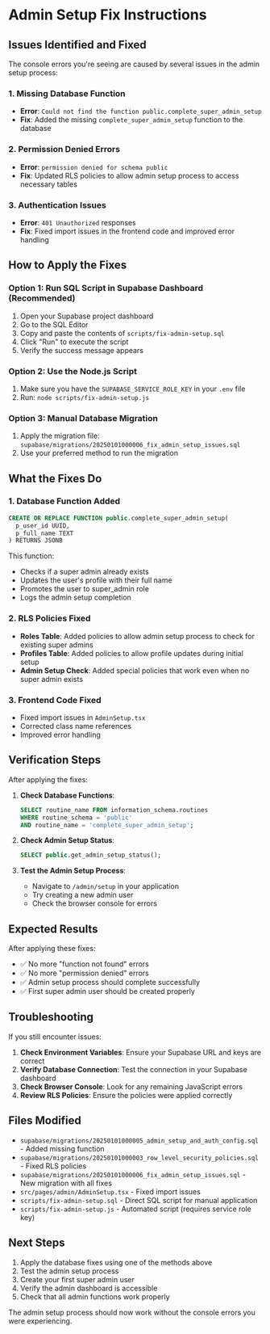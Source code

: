 # Admin Setup Fix Instructions

## Issues Identified and Fixed

The console errors you're seeing are caused by several issues in the admin setup process:

### 1. Missing Database Function
- **Error**: `Could not find the function public.complete_super_admin_setup`
- **Fix**: Added the missing `complete_super_admin_setup` function to the database

### 2. Permission Denied Errors
- **Error**: `permission denied for schema public`
- **Fix**: Updated RLS policies to allow admin setup process to access necessary tables

### 3. Authentication Issues
- **Error**: `401 Unauthorized` responses
- **Fix**: Fixed import issues in the frontend code and improved error handling

## How to Apply the Fixes

### Option 1: Run SQL Script in Supabase Dashboard (Recommended)

1. Open your Supabase project dashboard
2. Go to the SQL Editor
3. Copy and paste the contents of `scripts/fix-admin-setup.sql`
4. Click "Run" to execute the script
5. Verify the success message appears

### Option 2: Use the Node.js Script

1. Make sure you have the `SUPABASE_SERVICE_ROLE_KEY` in your `.env` file
2. Run: `node scripts/fix-admin-setup.js`

### Option 3: Manual Database Migration

1. Apply the migration file: `supabase/migrations/20250101000006_fix_admin_setup_issues.sql`
2. Use your preferred method to run the migration

## What the Fixes Do

### 1. Database Function Added
```sql
CREATE OR REPLACE FUNCTION public.complete_super_admin_setup(
  p_user_id UUID,
  p_full_name TEXT
) RETURNS JSONB
```
This function:
- Checks if a super admin already exists
- Updates the user's profile with their full name
- Promotes the user to super_admin role
- Logs the admin setup completion

### 2. RLS Policies Fixed
- **Roles Table**: Added policies to allow admin setup process to check for existing super admins
- **Profiles Table**: Added policies to allow profile updates during initial setup
- **Admin Setup Check**: Added special policies that work even when no super admin exists

### 3. Frontend Code Fixed
- Fixed import issues in `AdminSetup.tsx`
- Corrected class name references
- Improved error handling

## Verification Steps

After applying the fixes:

1. **Check Database Functions**:
   ```sql
   SELECT routine_name FROM information_schema.routines 
   WHERE routine_schema = 'public' 
   AND routine_name = 'complete_super_admin_setup';
   ```

2. **Check Admin Setup Status**:
   ```sql
   SELECT public.get_admin_setup_status();
   ```

3. **Test the Admin Setup Process**:
   - Navigate to `/admin/setup` in your application
   - Try creating a new admin user
   - Check the browser console for errors

## Expected Results

After applying these fixes:
- ✅ No more "function not found" errors
- ✅ No more "permission denied" errors
- ✅ Admin setup process should complete successfully
- ✅ First super admin user should be created properly

## Troubleshooting

If you still encounter issues:

1. **Check Environment Variables**: Ensure your Supabase URL and keys are correct
2. **Verify Database Connection**: Test the connection in your Supabase dashboard
3. **Check Browser Console**: Look for any remaining JavaScript errors
4. **Review RLS Policies**: Ensure the policies were applied correctly

## Files Modified

- `supabase/migrations/20250101000005_admin_setup_and_auth_config.sql` - Added missing function
- `supabase/migrations/20250101000003_row_level_security_policies.sql` - Fixed RLS policies
- `supabase/migrations/20250101000006_fix_admin_setup_issues.sql` - New migration with all fixes
- `src/pages/admin/AdminSetup.tsx` - Fixed import issues
- `scripts/fix-admin-setup.sql` - Direct SQL script for manual application
- `scripts/fix-admin-setup.js` - Automated script (requires service role key)

## Next Steps

1. Apply the database fixes using one of the methods above
2. Test the admin setup process
3. Create your first super admin user
4. Verify the admin dashboard is accessible
5. Check that all admin functions work properly

The admin setup process should now work without the console errors you were experiencing.
